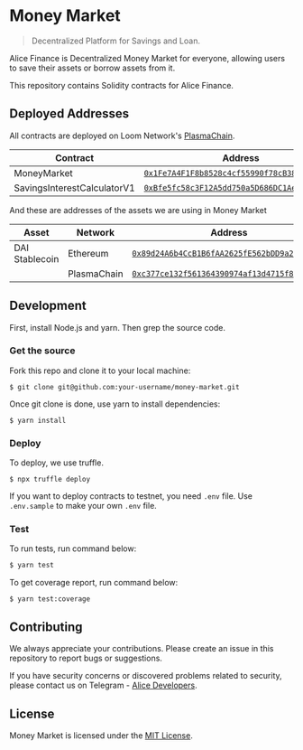 # Money Market

> Decentralized Platform for Savings and Loan.

Alice Finance is Decentralized Money Market for everyone, allowing users to save their assets or borrow assets from it.

This repository contains Solidity contracts for Alice Finance.



## Deployed Addresses

All contracts are deployed on Loom Network's [PlasmaChain](https://loomx.io/developers/en/intro-to-loom.html#what-is-plasmachain).

| Contract                    | Address                                                      |
| --------------------------- | ------------------------------------------------------------ |
| MoneyMarket                 | [`0x1Fe7A4F1F8b8528c4cf55990f78cB38d203ADE73`](https://loom-blockexplorer.dappchains.com/address/0x1fe7a4f1f8b8528c4cf55990f78cb38d203ade73/transactions) |
| SavingsInterestCalculatorV1 | [`0xBfe5fc58c3F12A5dd750a5D686DC1Ae8095c279B`](https://loom-blockexplorer.dappchains.com/address/0xbfe5fc58c3f12a5dd750a5d686dc1ae8095c279b/transactions) |

And these are addresses of the assets we are using in Money Market

| Asset          | Network     | Address                                                      |
| -------------- | ----------- | ------------------------------------------------------------ |
| DAI Stablecoin | Ethereum    | [`0x89d24A6b4CcB1B6fAA2625fE562bDD9a23260359`](https://etherscan.io/address/0x89d24a6b4ccb1b6faa2625fe562bdd9a23260359) |
|                | PlasmaChain | [`0xc377ce132f561364390974af13d4715f8b744319`](https://loom-blockexplorer.dappchains.com/address/0xc377ce132f561364390974af13d4715f8b744319/transactions) |

## Development

First, install Node.js and yarn. Then grep the source code.

### Get the source

Fork this repo and clone it to your local machine:

```shell
$ git clone git@github.com:your-username/money-market.git
```

Once git clone is done, use yarn to install dependencies:

```shell
$ yarn install
```

### Deploy

To deploy, we use truffle. 

```shell
$ npx truffle deploy 
```

If you want to deploy contracts to testnet, you need `.env` file. Use `.env.sample` to make your own `.env` file.

### Test

To run tests, run command below:

```bash
$ yarn test
```

To get coverage report, run command below:

```shell
$ yarn test:coverage
```

## Contributing

We always appreciate your contributions. Please create an issue in this repository to report bugs or suggestions.

If you have security concerns or discovered problems related to security, please contact us on Telegram - [Alice Developers](https://t.me/alicefinancedevs).



## License

Money Market is licensed under the [MIT License](/LICENSE).
